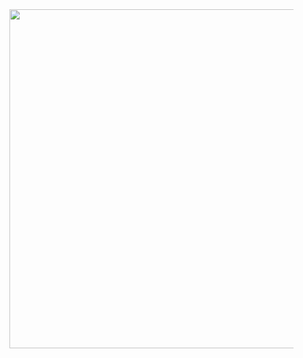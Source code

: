 <img style="float:left;margin-right:1em;" height="600" src="https://s3.amazonaws.com/mjs.neo.learning.images/intro/ChangeText.png"/>
